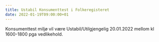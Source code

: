 ```yaml
---
title: Ustabil Konsumenttest i Folkeregisteret 
date: 2022-01-19T09:00:00+01
---
```


Konsumenttest miljø vil være Ustabil/Utilgjengelig 20.01.2022 mellom kl 1600-1800 pga vedlikehold.
